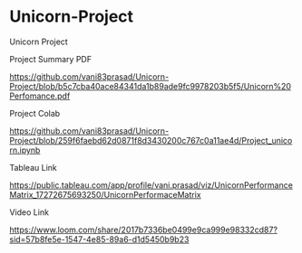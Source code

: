 # Unicorn-Project
Unicorn Project

Project Summary PDF

https://github.com/vani83prasad/Unicorn-Project/blob/b5c7cba40ace84341da1b89ade9fc9978203b5f5/Unicorn%20Perfomance.pdf


Project Colab

https://github.com/vani83prasad/Unicorn-Project/blob/259f6faebd62d0871f8d3430200c767c0a11ae4d/Project_unicorn.ipynb

Tableau Link

https://public.tableau.com/app/profile/vani.prasad/viz/UnicornPerformanceMatrix_17272675693250/UnicornPerformaceMatrix

Video Link

https://www.loom.com/share/2017b7336be0499e9ca999e98332cd87?sid=57b8fe5e-1547-4e85-89a6-d1d5450b9b23
